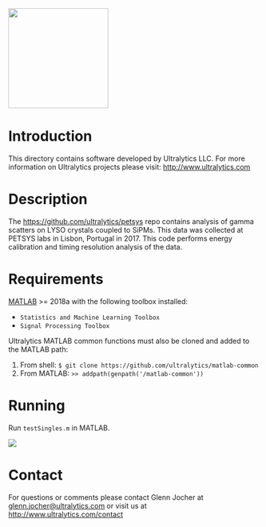 <img src="https://storage.googleapis.com/ultralytics/UltralyticsLogoName1000×676.png" width="200">  

# Introduction

This directory contains software developed by Ultralytics LLC. For more information on Ultralytics projects please visit:
http://www.ultralytics.com  

# Description

The https://github.com/ultralytics/petsys repo contains analysis of gamma scatters on LYSO crystals coupled to SiPMs. This data was collected at PETSYS labs in Lisbon, Portugal in 2017. This code performs energy calibration and timing resolution analysis of the data.

# Requirements

[MATLAB](https://www.mathworks.com/products/matlab.html) >= 2018a with the following toolbox installed:  

- `Statistics and Machine Learning Toolbox`
- `Signal Processing Toolbox`

Ultralytics MATLAB common functions must also be cloned and added to the MATLAB path:

1. From shell: `$ git clone https://github.com/ultralytics/matlab-common`
2. From MATLAB: `>> addpath(genpath('/matlab-common'))`

# Running
Run `testSingles.m` in MATLAB.

<img src="https://github.com/ultralytics/petsys/blob/master/results.png"> 

# Contact

For questions or comments please contact Glenn Jocher at glenn.jocher@ultralytics.com or visit us at http://www.ultralytics.com/contact
